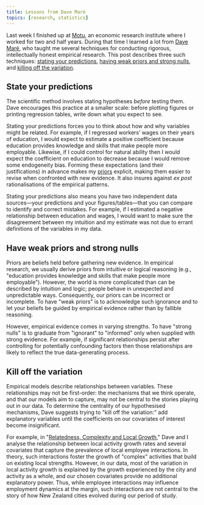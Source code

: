 ```yaml
---
title: Lessons from Dave Maré
topics: [research, statistics]
---
```


Last week I finished up at [Motu](https://motu.nz), an economic research institute where I worked for two and half years.
During that time I learned a lot from [Dave Maré](https://motu.nz/about-us/people/dave-mare/), who taught me several techniques for conducting rigorous, intellectually honest empirical research.
This post describes three such techniques:
[stating your predictions](#state-your-predictions),
[having weak priors and strong nulls](#have-weak-priors-and-strong-nulls),
and [killing off the variation](#kill-off-the-variation).

## State your predictions

The scientific method involves stating hypotheses *before* testing them.
Dave encourages this practice at a smaller scale: before plotting figures or printing regression tables, write down what you expect to see.

Stating your predictions forces you to think about how and why variables might be related.
For example, if I regressed workers’ wages on their years of education, I would expect to estimate a positive coefficient because education provides knowledge and skills that make people more employable.
Likewise, if I could control for natural ability then I would expect the coefficient on education to decrease because I would remove some endogeneity bias.
Forming these expectations (and their justifications) in advance makes my [priors](#have-weak-priors-and-strong-nulls) explicit, making them easier to revise when confronted with new evidence.
It also insures against *ex post* rationalisations of the empirical patterns.

Stating your predictions also means you have two independent data sources—your predictions and your figures/tables—that you can compare to identify and correct mistakes.
For example, if I estimated a negative relationship between education and wages, I would want to make sure the disagreement between my intuition and my estimate was not due to errant definitions of the variables in my data.

## Have weak priors and strong nulls

Priors are beliefs held before gathering new evidence.
In empirical research, we usually derive priors from intuitive or logical reasoning (e.g., "education provides knowledge and skills that make people more employable").
However, the world is more complicated than can be described by intuition and logic; people behave in unexpected and unpredictable ways.
Consequently, our priors can be incorrect or incomplete.
To have "weak priors" is to acknowledge such ignorance and to let your beliefs be guided by empirical evidence rather than by fallible reasoning.

However, empirical evidence comes in varying strengths.
To have "strong nulls" is to graduate from "ignorant" to "informed" only when supplied with strong evidence.
For example, if significant relationships persist after controlling for potentially confounding factors then those relationships are likely to reflect the true data-generating process.

## Kill off the variation

Empirical models describe relationships between variables.
These relationships may not be first-order: the mechanisms that we think operate, and that our models aim to capture, may not be central to the stories playing out in our data.
To determine the centrality of our hypothesised mechanisms, Dave suggests trying to "kill off the variation:" add explanatory variables until the coefficients on our covariates of interest become insignificant.

For example, in "[Relatedness, Complexity and Local Growth](https://doi.org/10.1080/00343404.2020.1802418)," Dave and I analyse the relationship between local activity growth rates and several covariates that capture the prevalence of local employee interactions.
In theory, such interactions foster the growth of "complex" activities that build on existing local strengths.
However, in our data, most of the variation in local activity growth is explained by the growth experienced by the city and activity as a whole, and our chosen covariates provide no additional explanatory power.
Thus, while employee interactions may influence employment dynamics at the margin, such interactions are not central to the story of how New Zealand cities evolved during our period of study.
